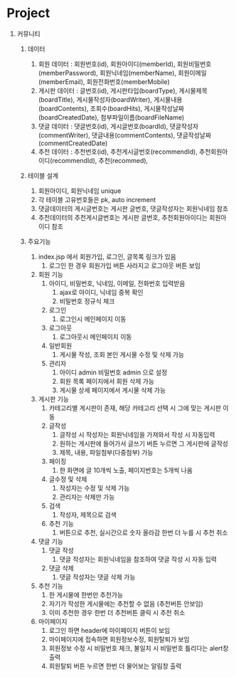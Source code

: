 # Project

1. 커뮤니티
    1. 데이터
        1. 회원 데이터 : 
        회원번호(id), 회원아이디(memberId), 회원비밀번호(memberPassword), 
        회원닉네임(memberName), 회원이메일(memberEmail), 회원전화번호(memberMobile)
        2. 게시판 데이터 :
        글번호(id), 게시판타입(boardType), 게시물제목(boardTitle), 게시물작성자(boardWriter), 게시물내용(boardContents), 조회수(boardHits), 게시물작성날짜(boardCreatedDate),
        첨부파일이름(boardFileName)
        3. 댓글 데이터 : 
        댓글번호(id), 게시글번호(boardId), 댓글작성자(commentWriter), 
        댓글내용(commentContents), 댓글작성날짜(commentCreatedDate)
        4. 추천 데이터 : 
        추천번호(id), 추천게시글번호(recommendId), 추천회원아이디(recommendId), 
        추천(recommed), 
        
    2. 테이블 설계
        1. 회원아이디, 회원닉네임 unique
        2. 각 테이블 고유번호들은 pk, auto increment
        3. 댓글데이터의 게시글번호는 게시판 글번호, 댓글작성자는 회원닉네임 참조
        4. 추천데이터의 추천게시글번호는 게시판 글번호, 추천회원아이디는 회원아이디 참조
    3. 주요기능
        1. index.jsp 에서 회원가입, 로그인, 글목록 링크가 있음
            1. 로그인 한 경우 회원가입 버튼 사라지고 로그아웃 버튼 보임
        2. 회원 기능
            1. 아이디, 비밀번호, 닉네임, 이메일, 전화번호 입력받음
                1. ajax로 아이디, 닉네임 중복 확인
                2. 비밀번호 정규식 체크
            2. 로그인
                1.  로그인시 메인페이지 이동
            3. 로그아웃
                1. 로그아웃시 메인페이지 이동
            4. 일반회원
                1. 게시물 작성, 조회 본인 게시물 수정 및 삭제 가능
            5. 관리자
                1. 아이디 admin 비밀번호 admin 으로 설정
                2. 회원 목록 페이지에서 회원 삭제 가능
                3. 게시물 상세 페이지에서 게시물 삭제 가능
        3. 게시판 기능
            1. 카테고리별 게시판이 존재, 해당 카테고리 선택 시 그에 맞는 게시판 이동
            2. 글작성
                1. 글작성 시 작성자는  회원닉네임을 가져와서 작성 시 자동입력
                2. 원하는 게시판에 들어가서 글쓰기 버튼 누르면 그 게시판에 글작성
                3. 제목, 내용, 파일첨부(다중첨부) 가능
            3. 페이징
                1. 한 화면에 글 10개씩 노출, 페이지번호는 5개씩 나옴
            4. 글수정 및 삭제
                1. 작성자는 수정 및 삭제 가능
                2. 관리자는 삭제만 가능
            5. 검색
                1. 작성자, 제목으로 검색
            6. 추천 기능
                1. 버튼으로 추천, 실시간으로 숫자 올라감 한번 더 누를 시 추천 취소
        4. 댓글 기능
            1. 댓글 작성
                1. 댓글 작성자는 회원닉네임을 참조하여 댓글 작성 시 자동 입력
            2. 댓글 삭제
                1. 댓글 작성자는 댓글 삭제 가능
        5. 추천 기능
            1. 한 게시물에 한번만 추천가능
            2. 자기가 작성한 게시물에는 추천할 수 없음 (추천버튼 안보임)
            3. 이미 추천한 경우 한번 더 추천버튼 클릭 시 추천 취소
        6. 마이페이지
            1. 로그인 하면 header에 마이페이지 버튼이 보임
            2. 마이페이지에 접속하면 회원정보수정, 회원탈퇴가 보임
            3. 회원정보 수정 시 비밀번호 체크, 불일치 시 비밀번호 틀리다는 alert창 출력
            4. 회원탈퇴 버튼 누르면 한번 더 물어보는 알림창 출력
